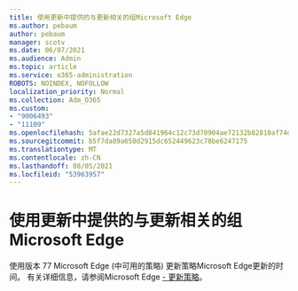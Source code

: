 ```yaml
---
title: 使用更新中提供的与更新相关的组Microsoft Edge
ms.author: pebaum
author: pebaum
manager: scotv
ms.date: 06/07/2021
ms.audience: Admin
ms.topic: article
ms.service: o365-administration
ROBOTS: NOINDEX, NOFOLLOW
localization_priority: Normal
ms.collection: Adm_O365
ms.custom:
- "9006493"
- "11109"
ms.openlocfilehash: 5afae22d7327a5d841964c12c73d70904ae72132b82810af74d32fc15ef30d6f
ms.sourcegitcommit: b5f7da89a650d2915dc652449623c78be6247175
ms.translationtype: MT
ms.contentlocale: zh-CN
ms.lasthandoff: 08/05/2021
ms.locfileid: "53963957"
---
```

# <a name="use-update-related-group-policies-available-in-microsoft-edge"></a>使用更新中提供的与更新相关的组Microsoft Edge

使用版本 77 Microsoft Edge (中可用的策略) 更新策略Microsoft Edge更新的时间。 有关详细信息，请参阅Microsoft Edge [- 更新策略](/DeployEdge/microsoft-edge-update-policies#available-policies)。